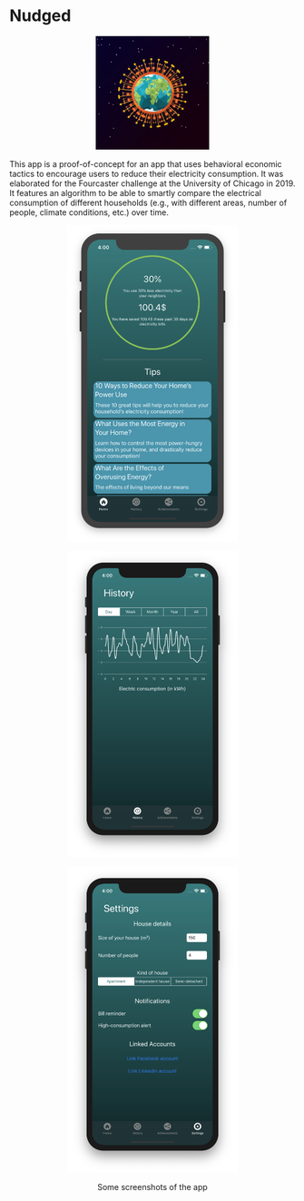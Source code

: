 # Nudged

<p align="center">
<img src="https://github.com/AlexandreGaubil/Nudged/blob/master/images/Nudged%20app%20icon.jpg" alt="Nudged logo" width="200px" height="200px"/>
</p>

This app is a proof-of-concept for an app that uses behavioral economic tactics to encourage users to reduce their electricity consumption. It was elaborated for the Fourcaster challenge at the University of Chicago in 2019. It features an algorithm to be able to smartly compare the electrical consumption of different households (e.g., with different areas, number of people, climate conditions, etc.) over time.

<p align="center">
  <img src="https://github.com/AlexandreGaubil/Nudged/blob/master/images/Nudged%20app%20home%20screen.png" alt="Nudged home screen" width="300px"/>
</p>

<p align="center">
  <img src="https://github.com/AlexandreGaubil/Nudged/blob/master/images/Nudged%20app%20consumption%20day.png" alt="Nudged consumption screen" width="300px"/>
</p>

<p align="center">
  <img src="https://github.com/AlexandreGaubil/Nudged/blob/master/images/Nudged%20app%20settings%20completed.png" alt="Nudged settings screen" width="300px"/>
</p>

<p align="center">
  Some screenshots of the app
</p>
